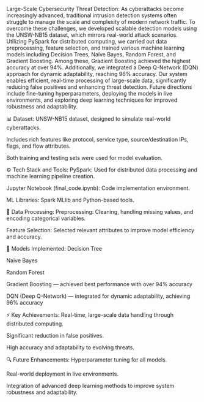 Large-Scale Cybersecurity Threat Detection:
As cyberattacks become increasingly advanced, traditional intrusion detection systems often struggle to manage the scale and complexity of modern network traffic. To overcome these challenges, we developed scalable detection models using the UNSW-NB15 dataset, which mirrors real-world attack scenarios. Utilizing PySpark for distributed computing, we carried out data preprocessing, feature selection, and trained various machine learning models including Decision Trees, Naïve Bayes, Random Forest, and Gradient Boosting. Among these, Gradient Boosting achieved the highest accuracy at over 94%. Additionally, we integrated a Deep Q-Network (DQN) approach for dynamic adaptability, reaching 96% accuracy. Our system enables efficient, real-time processing of large-scale data, significantly reducing false positives and enhancing threat detection. Future directions include fine-tuning hyperparameters, deploying the models in live environments, and exploring deep learning techniques for improved robustness and adaptability.

📊 Dataset:
UNSW-NB15 dataset, designed to simulate real-world cyberattacks.

Includes rich features like protocol, service type, source/destination IPs, flags, and flow attributes.

Both training and testing sets were used for model evaluation.

⚙️ Tech Stack and Tools:
PySpark: Used for distributed data processing and machine learning pipeline creation.

Jupyter Notebook (final_code.ipynb): Code implementation environment.

ML Libraries: Spark MLlib and Python-based tools.

🧹 Data Processing:
Preprocessing: Cleaning, handling missing values, and encoding categorical variables.

Feature Selection: Selected relevant attributes to improve model efficiency and accuracy.

🤖 Models Implemented:
Decision Tree

Naïve Bayes

Random Forest

Gradient Boosting — achieved best performance with over 94% accuracy

DQN (Deep Q-Network) — integrated for dynamic adaptability, achieving 96% accuracy

⚡ Key Achievements:
Real-time, large-scale data handling through distributed computing.

Significant reduction in false positives.

High accuracy and adaptability to evolving threats.

🔍 Future Enhancements:
Hyperparameter tuning for all models.

Real-world deployment in live environments.

Integration of advanced deep learning methods to improve system robustness and adaptability.

